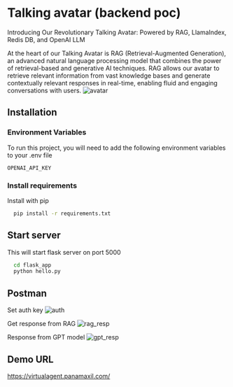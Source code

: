 
# Talking avatar (backend poc)

Introducing Our Revolutionary Talking Avatar: Powered by RAG, LlamaIndex, Redis DB, and OpenAI LLM

At the heart of our Talking Avatar is RAG (Retrieval-Augmented Generation), an advanced natural language processing model that combines the power of retrieval-based and generative AI techniques. RAG allows our avatar to retrieve relevant information from vast knowledge bases and generate contextually relevant responses in real-time, enabling fluid and engaging conversations with users.
![avatar](https://github.com/ds-parthiv-shah/talking_avatar_poc/assets/117074142/26774c6a-51ea-4d8b-b646-4849befa20a9)

## Installation


### Environment Variables

To run this project, you will need to add the following environment variables to your .env file

`OPENAI_API_KEY`



### Install requirements

Install with pip

```bash
  pip install -r requirements.txt
```

## Start server   
This will start flask server on port 5000
```bash
  cd flask_app
  python hello.py
```

## Postman

Set auth key
![auth](https://github.com/ds-parthiv-shah/talking_avatar_poc/assets/117074142/05802012-664f-4010-90b1-60b2ab2d4295)


Get response from RAG
![rag_resp](https://github.com/ds-parthiv-shah/talking_avatar_poc/assets/117074142/aeff0528-901a-4700-b3c9-f0b0f1f88c19)


Response from GPT model
![gpt_resp](https://github.com/ds-parthiv-shah/talking_avatar_poc/assets/117074142/5d7524d3-1b73-443f-a511-391c616146de)


## Demo URL
https://virtualagent.panamaxil.com/
